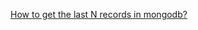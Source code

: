 [How to get the last N records in mongodb?](https://stackoverflow.com/questions/4421207/how-to-get-the-last-n-records-in-mongodb)
